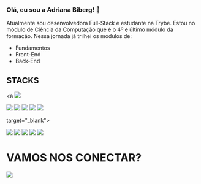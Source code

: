 ### Olá, eu sou a Adriana Biberg! 👋

Atualmente sou desenvolvedora Full-Stack e estudante na Trybe. Estou no módulo de Ciência da Computação que é o 4º e último módulo da formação.
Nessa jornada já trilhei os módulos de:
 - Fundamentos
 - Front-End
 - Back-End

## STACKS

<a <img src="https://cdn.jsdelivr.net/gh/devicons/devicon/icons/javascript/javascript-original.svg" target="_blank" />

<img src="https://cdn.jsdelivr.net/gh/devicons/devicon/icons/typescript/typescript-original.svg" />

<img src="https://cdn.jsdelivr.net/gh/devicons/devicon/icons/html5/html5-original.svg" />

<img src="https://cdn.jsdelivr.net/gh/devicons/devicon/icons/css3/css3-original.svg" />

<img src="https://cdn.jsdelivr.net/gh/devicons/devicon/icons/react/react-original.svg" />

<img src="https://cdn.jsdelivr.net/gh/devicons/devicon/icons/redux/redux-original.svg" />

target="_blank"></a>


<img src="https://cdn.jsdelivr.net/gh/devicons/devicon/icons/nodejs/nodejs-original.svg" />

<img src="https://cdn.jsdelivr.net/gh/devicons/devicon/icons/docker/docker-original.svg" />

<img src="https://cdn.jsdelivr.net/gh/devicons/devicon/icons/heroku/heroku-original-wordmark.svg" />

<img src="https://cdn.jsdelivr.net/gh/devicons/devicon/icons/mongodb/mongodb-original-wordmark.svg" />

<img src="https://cdn.jsdelivr.net/gh/devicons/devicon/icons/mysql/mysql-original-wordmark.svg" />          
 

# VAMOS NOS CONECTAR?

<a href="https://www.linkedin.com/in/adrianabiberg" target="_blank"><img src="https://img.shields.io/badge/-LinkedIn-%230077B5?style=for-the-badge&logo=linkedin&logoColor=white" target="_blank"></a>

